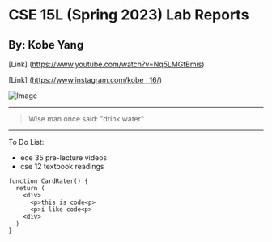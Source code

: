 # CSE 15L (Spring 2023) Lab Reports
## By: Kobe Yang

[Link] (https://www.youtube.com/watch?v=Nq5LMGtBmis)

[Link] (https://www.instagram.com/kobe__16/)

![Image](https://bringmethenews.com/.image/ar_16:9%2Cc_fill%2Ccs_srgb%2Cfl_progressive%2Cg_faces:center%2Cq_auto:good%2Cw_768/MTk0MTEzMjM0NjkxNjk2MzA1/img_0148.jpg)

---

> Wise man once said: "drink water"

---

To Do List: 
* ece 35 pre-lecture videos
* cse 12 textbook readings

```
function CardRater() {
  return (
    <div>
      <p>this is code<p>
      <p>i like code<p>
    <div>
  )
}
```
 
 
